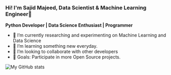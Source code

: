 ### Hi! I'm Sajid Majeed, Data Scientist & Machine Learning Engineer👋 
**Python Developer | Data Science Enthusiast | Programmer**



<!--
**SajidMajeed92/SajidMajeed92** is a ✨ _special_ ✨ repository because its `README.md` (this file) appears on your GitHub profile.

Here are some ideas to get you started:
-->
- 🔭  I’m currently researching and experimenting on Machine Learning and Data Science 
- 🌱 I’m learning something new everyday.
- 👯 I’m looking to collaborate with other developers
- 🙌 Goals: Participate in more Open Source projects.

 <!--
- 📫 How to reach me:

- 😄 Pronouns: ...
- ⚡ Fun fact: ...
-->
![My GitHub stats](https://github-readme-stats.vercel.app/api?username=SajidMajeed92&theme=github_dark&show_icons=true)

 
